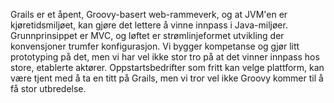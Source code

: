 Grails er et åpent, Groovy-basert web-rammeverk, og at JVM'en er kjøretidsmiljøet, kan gjøre det lettere å vinne innpass i Java-miljøer. Grunnprinsippet er MVC, og løftet er strømlinjeformet utvikling der konvensjoner trumfer konfigurasjon. Vi bygger kompetanse og gjør litt prototyping på det, men vi har vel ikke stor tro på at det vinner innpass hos store, etablerte aktører. Oppstartsbedrifter som fritt kan velge plattform, kan være tjent med å ta en titt på Grails, men vi tror vel ikke Groovy kommer til å få stor utbredelse.